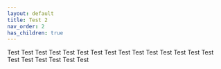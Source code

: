```yaml
---
layout: default
title: Test 2
nav_order: 2
has_children: true
---
```

Test Test Test Test Test Test Test Test Test Test Test Test Test Test Test Test Test Test Test Test Test 
